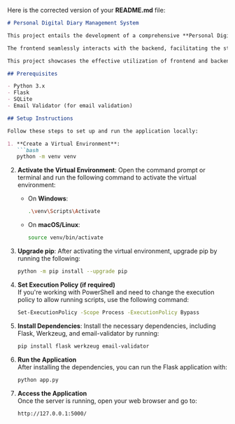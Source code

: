 Here is the corrected version of your **README.md** file:

```markdown
# Personal Digital Diary Management System

This project entails the development of a comprehensive **Personal Digital Diary Management System**, integrating **SQLite** and **Flask** to establish a robust backend infrastructure. The system features a user-friendly web interface allowing individuals to create accounts, log in securely, and manage their diary entries across four distinct categories: **story**, **poem**, **travel experience**, and **article**. 

The frontend seamlessly interacts with the backend, facilitating the storage of user entries in the **SQLite** database. User authentication is implemented via password protection. The system not only enables users to view and manage their entries through the web interface but also provides direct access to the underlying **SQLite** database for advanced querying and analysis. 

This project showcases the effective utilization of frontend and backend technologies to create a dynamic and secure digital diary platform.

## Prerequisites

- Python 3.x
- Flask
- SQLite
- Email Validator (for email validation)

## Setup Instructions

Follow these steps to set up and run the application locally:

1. **Create a Virtual Environment**:
   ```bash
   python -m venv venv
   ```

2. **Activate the Virtual Environment**: Open the command prompt or terminal and run the following command to activate the virtual environment:
   - On **Windows**:
     ```bash
     .\venv\Scripts\Activate
     ```
   - On **macOS/Linux**:
     ```bash
     source venv/bin/activate
     ```

3. **Upgrade pip**: After activating the virtual environment, upgrade pip by running the following:
   ```bash
   python -m pip install --upgrade pip
   ```

4. **Set Execution Policy (if required)**  
   If you're working with PowerShell and need to change the execution policy to allow running scripts, use the following command:
   ```bash
   Set-ExecutionPolicy -Scope Process -ExecutionPolicy Bypass
   ```

5. **Install Dependencies**: Install the necessary dependencies, including Flask, Werkzeug, and email-validator by running:
   ```bash
   pip install flask werkzeug email-validator
   ```

6. **Run the Application**  
   After installing the dependencies, you can run the Flask application with:
   ```bash
   python app.py
   ```

7. **Access the Application**  
   Once the server is running, open your web browser and go to:
   ```bash
   http://127.0.0.1:5000/
   ```

```
